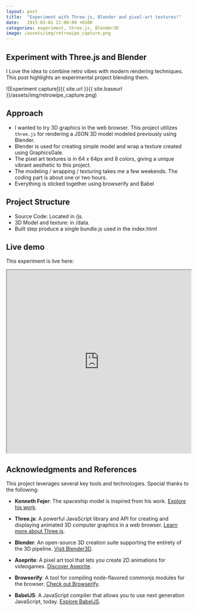```yaml
---
layout: post
title:  "Experiment with Three.js, Blender and pixel-art textures!"
date:   2015-03-01 21:00:00 +0100
categories: experiment, three.js, Blender3D
image: /assets/img/retrowipe_capture.png
---
```


## Experiment with Three.js and Blender

I Love the idea to combine retro vibes with modern rendering techniques. This post highlights an experimental project blending them.

![Experiment capture]({{ site.url }}{{ site.baseurl }}/assets/img/retrowipe_capture.png)

## Approach

- I wanted to try 3D graphics in the web browser. This project utilizes `three.js` for rendering a JSON 3D model modeled previously using Blender.
- Blender is used for creating simple model and wrap a texture created using GraphicsGale.
- The pixel art textures is in 64 x 64px and 8 colors, giving a unique vibrant aesthetic to this project.
- The modeling / wrapping / texturing takes me a few weekends. The coding part is about one or two hours.
- Everything is sticked together using browserify and Babel

## Project Structure

 - Source Code: Located in /js.
 - 3D Model and texture: in /data.
 - Built step produce a single bundle.js used in the index.html

## Live demo

This experiment is live here:

<iframe src="https://clallier.github.io/RetroWipe/" width="100%" height="500px"></iframe>

## Acknowledgments and References

This project leverages several key tools and technologies. Special thanks to the following:

- **Kenneth Fejer**: The spaceship model is inspired from his work. [Explore his work](https://kennethfejer).

- **Three.js**: A powerful JavaScript library and API for creating and displaying animated 3D computer graphics in a web browser. [Learn more about Three.js](https://threejs.org/).

- **Blender**: An open-source 3D creation suite supporting the entirety of the 3D pipeline. [Visit Blender3D](https://www.blender.org/).

- **Aseprite**: A pixel art tool that lets you create 2D animations for videogames. [Discover Aseprite](https://www.aseprite.org/).

- **Browserify**: A tool for compiling node-flavored commonjs modules for the browser. [Check out Browserify](http://browserify.org/).

- **BabelJS**: A JavaScript compiler that allows you to use next generation JavaScript, today. [Explore BabelJS](https://babeljs.io/).
